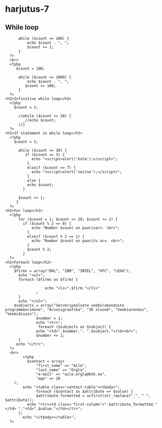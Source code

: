 harjutus-7
==========
<!DOCTYPE HTML>
<html>
   <head>
    <title>Harjutus7</title>
    <meta http-equiv="Content-Type" content="text/html;
    charset=utf-8">
    <title>PHP põhitõed</title>
    <style type="text/css">
      .contact-table, td{
        border-collapse: collapse;
      }
      .contact-table, td{
        border: 1px solid red;
      }
      td{
        padding:10px;
      }
      .first-column{
        background-color: #ccc;
        font-weight: bold;
      }
    </style>
   </head>
   <body>
    <h2>While loop</h2>
      <?php
        $count = 10;

          while ($count <= 100) {
              echo $count . ", ";
              $count += 1;
          }
      ?>
      <br>
      <?php
         $count = 100;

          while ($count <= 1000) {
              echo $count . ", ";
             $count += 100;
          }
      ?>
    <h3>Infinitive while loop</h3>
      <?php
        $count = 1;

          //while ($count <= 10) {
             //echo $count; 
          //}
      ?>
    <h3>If statement in while loop</h3>
      <?php
        $count = 1;

          while ($count <= 10) {
             if ($count == 3) {
                echo "<script>alert('kolm');</script>";
              } 
              elseif ($count == 7) {
                echo "<script>alert('seitse');</script>";
              }
              else {
              echo $count;
            } 

          $count += 1;
         }
      ?>
    <h2>For loop</h2>
      <?php
          for ($count = 1; $count <= 20; $count += 1) {
            if ($count % 2 == 0) {
                echo "Number $count on paarisarv. <br>";
              } 
              elseif ($count % 2 == 1) {
                echo "Number $count on paaritu arv. <br>";
              } 
              $count % 2;
            }
      ?> 
    <h2>Foreach loop</h2>
      <?php
        $firms = array("DHL", "IBM", "INTEL", "HTC", "LEGO");
          echo "<ul>";
          foreach ($firms as $firm) {

                      echo "<li>".$firm."</li>"
                  ;
          }
          echo "</ul>";
        $subjects = array("Serveripoolsete veebirakenduste programmeerimine", "Arvutigraafika", "3D alused", "Veebiarendus", "Veebidisain");
                  $number = 1;
                  echo "<tr>";
                   foreach ($subjects as $subject) { 
                  echo "<td>".$number.". ".$subject."</td><br>";
                  $number += 1;
          }
         echo "</tr>";
      ?>
      <br>
            <?php
              $contact = array(
                  "first_name" => "Aile", 
                  "last_name" => "Orgla", 
                  "e-mail" => "aile.orgla@khk.ee",
                  "age" => 20
        );
            echo "<table class='contact-table'><tbody>";
                  foreach ($contact as $attribute => $value) {
                  $attribute_formatted = ucfirst(str_replace("_", " ", $attribute));
              echo "<tr><td class='first-column'>".$attribute_formatted."</td> "."<td>".$value."</td></tr>"; 
          };
            echo "</tbody></table>";
      ?>

   </body>
